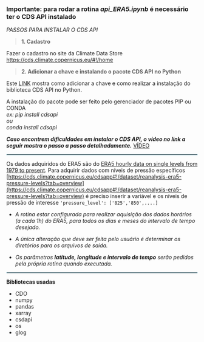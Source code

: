 ### Importante: para rodar a rotina *api_ERA5.ipynb* é necessário ter o CDS API instalado

*PASSOS PARA INSTALAR O CDS API*

>**1. Cadastro**

Fazer o cadastro no site da Climate Data Store https://cds.climate.copernicus.eu/#!/home

>**2. Adicionar a chave e instalando o pacote CDS API no Python**

Este [LINK](https://cds.climate.copernicus.eu/api-how-to#install-the-cds-api-key) mostra como adicionar a chave e como realizar a instalação do biblioteca CDS API no Python.

A instalação do pacote pode ser feito pelo gerenciador de pacotes PIP ou CONDA\
*ex: pip install cdsapi\
ou\
conda install cdsapi*

***Caso encontrem dificuldades em instalar o CDS API, o vídeo no link a seguir mostra o passo a passo detalhadamente.***
[VÍDEO](https://www.youtube.com/watch?v=NHbvfggMC10&ab_channel=CopernicusECMWF)

<hr style="border:1px solid lightblue"> </hr>

Os dados adquiridos do ERA5 são do [ERA5 hourly data on single levels from 1979 to present](https://cds.climate.copernicus.eu/cdsapp#!/dataset/reanalysis-era5-single-levels?tab=overview). Para adquirir dados com níveis de pressão específicos [https://cds.climate.copernicus.eu/cdsapp#!/dataset/reanalysis-era5-pressure-levels?tab=overview](https://cds.climate.copernicus.eu/cdsapp#!/dataset/reanalysis-era5-pressure-levels?tab=overview) é preciso inserir a variável e os níveis de pressão de interesse ``'pressure_level': ['825','850',....]``

* *A rotina estar configurada para realizar aquisição dos dados horários (a cada 1h) do ERA5, para todos os dias e meses do intervalo de tempo desejado.* 

* *A única alteração que deve ser feita pelo usuário é determinar os diretórios para os arquivos de saída.*

* *Os parâmetros **latitude, longitude e intervalo de tempo** serão pedidos pela própria rotina quando executada.*  


<hr style="border:1px solid lightblue"> </hr>

**Bibliotecas usadas**

* CDO
* numpy
* pandas
* xarray
* csdapi
* os
* glog
